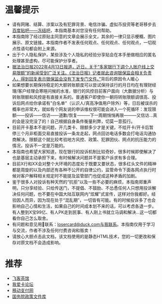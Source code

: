 # 温馨提示
* 请有网赌、结算、涉案以及有犯罪背景、电信诈骗、虚拟币投资等老哥移步去[百度贴吧——冻结吧](https://tieba.baidu.com/p/6267641790)，本指南基本对您没有任何帮助。
* 本指南除了经过原贴主同意的文章会展示全文，其余的一律只显示梗概、图片展示、原文链接。本指南作者不发表任何观点、任何观点、任何观点，一切观点性语句都会附上来源。
* 出于个人隐私保护，某些涉及个人隐私的经验分享贴会在本手册做相应的匿名处理甚至虚构，尽可能保护分享者。
* [据法治日报2022年4月13日报道，近日，关于“多家银行下调个人账户线上交易限额”的新闻受到广泛关注。《法治日报》记者就此咨询银保监会相关负责人，得到回复表示银保监会没有下发专门文件。”](https://finance.ifeng.com/c/8FEH9yS4LL6)背后的原因令人暖心
* 如果想要长期保持稳定的大额转账额度可以尝试保持该行的月日均在有理财经理/客户经理会寒暄问候的水准，银行的风控目前客户面向（大数据分析）与转账限额和风控是有直接关系的。普通客户即使你一朝将转账限额调很高、投诉后网点给你承诺有"白名单"（认识人/真高净值用户除外）等，日后被误杀的概率也非常大，就如有个网友说的申诉维权很可能会进入一个死循环：发现限额——投诉——信访——道歉/恢复———下一周期悄悄再限———又信访…真的会是没完没了的！自己根据自身条件衡量利弊，切莫一意孤行。
* 目前开卡基本不是问题，开几类卡、限额多少才是关键，不给开卡/开卡后暂停三个月非柜面交易直接投诉一条龙走起，网点回访电话多数会打电话沟通协商解决。限额这个就比较考验地方风控、政策、犯罪团伙、网点的抗压能力的情况，投诉不一定是万能的。
* 本指南也希望大家知道，现在银行的投诉机制比较奇妙，很多时候即使解决了也是基层主动承担下来，有时候解决问题并不是客户诉求有多合理。
* 目前X行和XX会对整个大环境的态度处于既要又要状态，很多红头文件的精神都是周旋的以及内部还有各种不公开的自律公约，监管命令下面各网点执行时候对客户解释相关规定时不能提及监管部门也促成这种矛盾的加剧。
* 鉴于很多人对投诉有种天然的“抗拒”以及一些不必要的麻烦，本指南郑重声明，只分享经验、只给传送门，不提倡、不鼓励、不怂恿任何人只想用投诉解决任何问题，也不要在中国大陆互联网内“炫耀”式宣传，这样对你我都好。经验因人而异，因为现在处于“混乱期”，一切皆有可能。有的时候投诉多了也会影响自己心情和生活，如果自己的时间成本划不来的话，可以考虑各退一步。有人整到X宝99亿、有人PK走到民事、有人刚上书就立马调和解决...这一切都看你自己怎么取舍。
* 有问题和意见用📧联系：losercard@duck.com与我联系。本指南仅用于学习与交流，作者不涉及任何付费咨询和贩卖！
* 请放心大胆点击此文档，该文档使用的是静态HTML技术，您的一切更改和保存对原文档不会造成影响。
# 推荐
* [飞客茶馆](https://www.flyert.com/)
* [我爱卡论坛](https://bbs.51credit.com)
* [移动支付网](https://www.mpaypass.com.cn)
* [国务院政策文件库](http://www.gov.cn/zhengce/zhengcewenjianku/index.htm)
